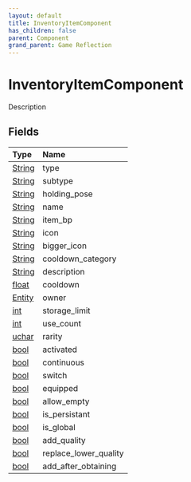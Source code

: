 ```yaml
---
layout: default
title: InventoryItemComponent
has_children: false
parent: Component
grand_parent: Game Reflection
---
```

# InventoryItemComponent
Description 

## Fields

| Type | Name |
|:----------|:--------------|
| [String](/riftbreaker-wiki/docs/game-reflection/components/string/) | type |
| [String](/riftbreaker-wiki/docs/game-reflection/components/string/) | subtype |
| [String](/riftbreaker-wiki/docs/game-reflection/components/string/) | holding_pose |
| [String](/riftbreaker-wiki/docs/game-reflection/components/string/) | name |
| [String](/riftbreaker-wiki/docs/game-reflection/components/string/) | item_bp |
| [String](/riftbreaker-wiki/docs/game-reflection/components/string/) | icon |
| [String](/riftbreaker-wiki/docs/game-reflection/components/string/) | bigger_icon |
| [String](/riftbreaker-wiki/docs/game-reflection/components/string/) | cooldown_category |
| [String](/riftbreaker-wiki/docs/game-reflection/components/string/) | description |
| [float](/riftbreaker-wiki/docs/game-reflection/components/float/) | cooldown |
| [Entity](/riftbreaker-wiki/docs/game-reflection/classes/entity/) | owner |
| [int](/riftbreaker-wiki/docs/game-reflection/enums/int/) | storage_limit |
| [int](/riftbreaker-wiki/docs/game-reflection/enums/int/) | use_count |
| [uchar](/riftbreaker-wiki/docs/game-reflection/enums/uchar/) | rarity |
| [bool](/riftbreaker-wiki/docs/game-reflection/components/bool/) | activated |
| [bool](/riftbreaker-wiki/docs/game-reflection/components/bool/) | continuous |
| [bool](/riftbreaker-wiki/docs/game-reflection/components/bool/) | switch |
| [bool](/riftbreaker-wiki/docs/game-reflection/components/bool/) | equipped |
| [bool](/riftbreaker-wiki/docs/game-reflection/components/bool/) | allow_empty |
| [bool](/riftbreaker-wiki/docs/game-reflection/components/bool/) | is_persistant |
| [bool](/riftbreaker-wiki/docs/game-reflection/components/bool/) | is_global |
| [bool](/riftbreaker-wiki/docs/game-reflection/components/bool/) | add_quality |
| [bool](/riftbreaker-wiki/docs/game-reflection/components/bool/) | replace_lower_quality |
| [bool](/riftbreaker-wiki/docs/game-reflection/components/bool/) | add_after_obtaining |

